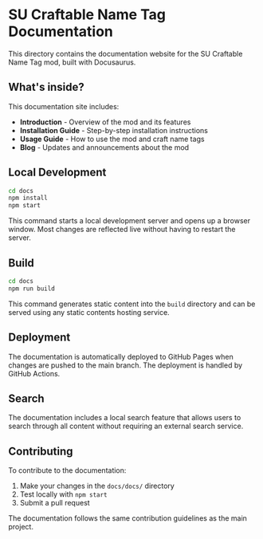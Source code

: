 # SU Craftable Name Tag Documentation

This directory contains the documentation website for the SU Craftable Name Tag mod, built with Docusaurus.

## What's inside?

This documentation site includes:

- **Introduction** - Overview of the mod and its features
- **Installation Guide** - Step-by-step installation instructions
- **Usage Guide** - How to use the mod and craft name tags
- **Blog** - Updates and announcements about the mod

## Local Development

```bash
cd docs
npm install
npm start
```

This command starts a local development server and opens up a browser window. Most changes are reflected live without having to restart the server.

## Build

```bash
cd docs
npm run build
```

This command generates static content into the `build` directory and can be served using any static contents hosting service.

## Deployment

The documentation is automatically deployed to GitHub Pages when changes are pushed to the main branch. The deployment is handled by GitHub Actions.

## Search

The documentation includes a local search feature that allows users to search through all content without requiring an external search service.

## Contributing

To contribute to the documentation:

1. Make your changes in the `docs/docs/` directory
2. Test locally with `npm start`
3. Submit a pull request

The documentation follows the same contribution guidelines as the main project.
